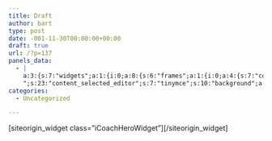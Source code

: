```yaml
---
title: Draft
author: bart
type: post
date: -001-11-30T00:00:00+00:00
draft: true
url: /?p=137
panels_data:
  - |
    a:3:{s:7:"widgets";a:1:{i:0;a:8:{s:6:"frames";a:1:{i:0;a:4:{s:7:"content";s:42:"<p>asdfjgkhl;<br data-mce-bogus="1"/></p>
    ";s:23:"content_selected_editor";s:7:"tinymce";s:10:"background";a:9:{s:5:"image";i:119;s:14:"image_fallback";s:0:"";s:10:"image_type";s:5:"cover";s:7:"opacity";d:100;s:5:"color";s:7:"#bababa";s:3:"url";s:0:"";s:24:"so_field_container_state";s:4:"open";s:10:"new_window";b:0;s:6:"videos";a:0:{}}s:7:"buttons";a:0:{}}}s:8:"controls";a:9:{s:5:"speed";d:800;s:7:"timeout";d:8000;s:13:"nav_color_hex";s:7:"#FFFFFF";s:9:"nav_style";s:4:"thin";s:8:"nav_size";d:25;s:5:"swipe";b:1;s:24:"so_field_container_state";s:6:"closed";s:22:"nav_always_show_mobile";b:0;s:23:"background_video_mobile";b:0;}s:6:"design";a:20:{s:6:"height";b:0;s:11:"height_unit";s:2:"px";s:7:"padding";s:4:"50px";s:12:"padding_unit";s:2:"px";s:17:"extra_top_padding";s:3:"0px";s:22:"extra_top_padding_unit";s:2:"px";s:13:"padding_sides";s:4:"20px";s:18:"padding_sides_unit";s:2:"px";s:5:"width";s:6:"1280px";s:10:"width_unit";s:2:"px";s:12:"heading_font";s:0:"";s:13:"heading_color";s:7:"#FFFFFF";s:12:"heading_size";s:4:"38px";s:17:"heading_size_unit";s:2:"px";s:7:"fittext";b:1;s:14:"heading_shadow";d:50;s:9:"text_size";s:4:"16px";s:14:"text_size_unit";s:2:"px";s:10:"text_color";s:7:"#F6F6F6";s:24:"so_field_container_state";s:6:"closed";}s:12:"_sow_form_id";s:32:"11239358945d57f78434b23704929697";s:19:"_sow_form_timestamp";s:13:"1566046490005";s:11:"panels_info";a:6:{s:5:"class";s:16:"iCoachHeroWidget";s:4:"grid";i:0;s:4:"cell";i:0;s:2:"id";i:0;s:9:"widget_id";s:36:"c9e7759b-5037-443c-9c33-21ff0520fa0d";s:5:"style";a:3:{s:27:"background_image_attachment";s:3:"119";s:36:"background_image_attachment_fallback";b:0;s:18:"background_display";s:5:"cover";}}s:22:"so_sidebar_emulator_id";s:20:"hero-widget-13710000";s:11:"option_name";s:18:"widget_hero-widget";}}s:5:"grids";a:1:{i:0;a:4:{s:5:"cells";i:3;s:5:"style";a:3:{s:27:"background_image_attachment";b:0;s:18:"background_display";s:4:"tile";s:14:"cell_alignment";s:10:"flex-start";}s:5:"ratio";d:0.61803397999999998280173940656823106110095977783203125;s:15:"ratio_direction";s:5:"right";}}s:10:"grid_cells";a:3:{i:0;a:4:{s:4:"grid";i:0;s:5:"index";i:0;s:6:"weight";d:0.5000000048913399997019268994336016476154327392578125;s:5:"style";a:3:{s:27:"background_image_attachment";b:0;s:18:"background_display";s:4:"tile";s:18:"vertical_alignment";s:4:"auto";}}i:1;a:4:{s:4:"grid";i:0;s:5:"index";i:1;s:6:"weight";d:0.3090169930230100003853976886603049933910369873046875;s:5:"style";a:0:{}}i:2;a:4:{s:4:"grid";i:0;s:5:"index";i:2;s:6:"weight";d:0.1909830020856499999126754119060933589935302734375;s:5:"style";a:0:{}}}}
categories:
  - Uncategorized

---
```

<div id="pl-137"  class="panel-layout" >
  <div id="pg-137-0"  class="panel-grid panel-no-style"  data-style="{&quot;background_image_attachment&quot;:false,&quot;background_display&quot;:&quot;tile&quot;,&quot;cell_alignment&quot;:&quot;flex-start&quot;}"  data-ratio="0.61803398"  data-ratio-direction="right" >
    <div id="pgc-137-0-0"  class="panel-grid-cell"  data-style="{&quot;background_image_attachment&quot;:false,&quot;background_display&quot;:&quot;tile&quot;,&quot;vertical_alignment&quot;:&quot;auto&quot;}"  data-weight="1" >
      <div id="panel-137-0-0-0" class="so-panel widget widget_hero-widget panel-first-child panel-last-child" data-index="0" data-style="{&quot;background_image_attachment&quot;:&quot;119&quot;,&quot;background_image_attachment_fallback&quot;:false,&quot;background_display&quot;:&quot;cover&quot;}" >
        <div class="panel-widget-style panel-widget-style-for-137-0-0-0" >
          [siteorigin_widget class=&#8221;iCoachHeroWidget&#8221;]<input type="hidden" value="{&quot;instance&quot;:{&quot;frames&quot;:[{&quot;content&quot;:&quot;<p>asdfjgkhl;<br data-mce-bogus=\&quot;1\&quot;\/><\/p>\n&quot;,&quot;content_selected_editor&quot;:&quot;tinymce&quot;,&quot;background&quot;:{&quot;image&quot;:119,&quot;image_fallback&quot;:&quot;&quot;,&quot;image_type&quot;:&quot;cover&quot;,&quot;opacity&quot;:100,&quot;color&quot;:&quot;#bababa&quot;,&quot;url&quot;:&quot;&quot;,&quot;so_field_container_state&quot;:&quot;open&quot;,&quot;new_window&quot;:false,&quot;videos&quot;:[]},&quot;buttons&quot;:[]}],&quot;controls&quot;:{&quot;speed&quot;:800,&quot;timeout&quot;:8000,&quot;nav_color_hex&quot;:&quot;#FFFFFF&quot;,&quot;nav_style&quot;:&quot;thin&quot;,&quot;nav_size&quot;:25,&quot;swipe&quot;:true,&quot;so_field_container_state&quot;:&quot;closed&quot;,&quot;nav_always_show_mobile&quot;:false,&quot;background_video_mobile&quot;:false},&quot;design&quot;:{&quot;height&quot;:false,&quot;height_unit&quot;:&quot;px&quot;,&quot;padding&quot;:&quot;50px&quot;,&quot;padding_unit&quot;:&quot;px&quot;,&quot;extra_top_padding&quot;:&quot;0px&quot;,&quot;extra_top_padding_unit&quot;:&quot;px&quot;,&quot;padding_sides&quot;:&quot;20px&quot;,&quot;padding_sides_unit&quot;:&quot;px&quot;,&quot;width&quot;:&quot;1280px&quot;,&quot;width_unit&quot;:&quot;px&quot;,&quot;heading_font&quot;:&quot;&quot;,&quot;heading_color&quot;:&quot;#FFFFFF&quot;,&quot;heading_size&quot;:&quot;38px&quot;,&quot;heading_size_unit&quot;:&quot;px&quot;,&quot;fittext&quot;:true,&quot;heading_shadow&quot;:50,&quot;text_size&quot;:&quot;16px&quot;,&quot;text_size_unit&quot;:&quot;px&quot;,&quot;text_color&quot;:&quot;#F6F6F6&quot;,&quot;so_field_container_state&quot;:&quot;closed&quot;},&quot;_sow_form_id&quot;:&quot;11239358945d57f78434b23704929697&quot;,&quot;_sow_form_timestamp&quot;:&quot;1566046490005&quot;,&quot;so_sidebar_emulator_id&quot;:&quot;hero-widget-13710000&quot;,&quot;option_name&quot;:&quot;widget_hero-widget&quot;},&quot;args&quot;:{&quot;before_widget&quot;:&quot;<div id=\&quot;panel-137-0-0-0\&quot; class=\&quot;so-panel widget widget_hero-widget panel-first-child panel-last-child\&quot; data-index=\&quot;0\&quot; data-style=\&quot;{&quot;background_image_attachment&quot;:&quot;119&quot;,&quot;background_image_attachment_fallback&quot;:false,&quot;background_display&quot;:&quot;cover&quot;}\&quot; ><div class=\&quot;panel-widget-style panel-widget-style-for-137-0-0-0\&quot; >&quot;,&quot;after_widget&quot;:&quot;<\/div><\/div>&quot;,&quot;before_title&quot;:&quot;<h3 class=\&quot;widget-title\&quot;>&quot;,&quot;after_title&quot;:&quot;<\/h3>&quot;,&quot;widget_id&quot;:&quot;widget-0-0-0&quot;}}" />[/siteorigin_widget]
        </div>
      </div>
    </div>
  </div>
</div>